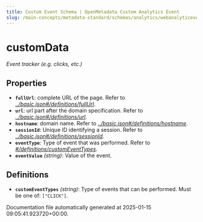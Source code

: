 ```yaml
---
title: Custom Event Schema | OpenMetadata Custom Analytics Event
slug: /main-concepts/metadata-standard/schemas/analytics/webanalyticeventtype/customevent
---
```


# customData

*Event tracker (e.g. clicks, etc.)*

## Properties

- **`fullUrl`**: complete URL of the page. Refer to *[../basic.json#/definitions/fullUrl](#/basic.json#/definitions/fullUrl)*.
- **`url`**: url part after the domain specification. Refer to *[../basic.json#/definitions/url](#/basic.json#/definitions/url)*.
- **`hostname`**: domain name. Refer to *[../basic.json#/definitions/hostname](#/basic.json#/definitions/hostname)*.
- **`sessionId`**: Unique ID identifying a session. Refer to *[../basic.json#/definitions/sessionId](#/basic.json#/definitions/sessionId)*.
- **`eventType`**: Type of event that was performed. Refer to *[#/definitions/customEventTypes](#definitions/customEventTypes)*.
- **`eventValue`** *(string)*: Value of the event.
## Definitions

- **`customEventTypes`** *(string)*: Type of events that can be performed. Must be one of: `["CLICK"]`.


Documentation file automatically generated at 2025-01-15 09:05:41.923720+00:00.
